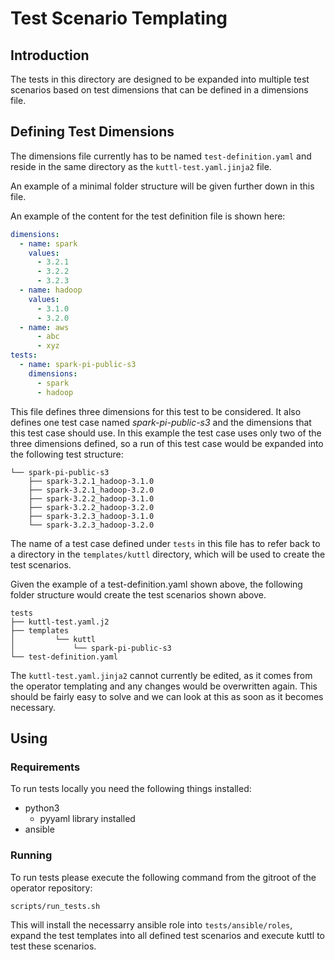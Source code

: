 # Test Scenario Templating

## Introduction

The tests in this directory are designed to be expanded into multiple test scenarios based on test dimensions that can be defined in a dimensions file.

## Defining Test Dimensions

The dimensions file currently has to be named `test-definition.yaml` and reside in the same directory as the `kuttl-test.yaml.jinja2` file.

An example of a minimal folder structure will be given further down in this file.

An example of the content for the test definition file is shown here:

````yaml
dimensions:
  - name: spark
    values:
      - 3.2.1
      - 3.2.2
      - 3.2.3
  - name: hadoop
    values:
      - 3.1.0
      - 3.2.0
  - name: aws
      - abc
      - xyz
tests:
  - name: spark-pi-public-s3
    dimensions:
      - spark
      - hadoop
````

This file defines three dimensions for this test to be considered.
It also defines one test case named _spark-pi-public-s3_ and the dimensions that this test case should use.
In this example the test case uses only two of the three dimensions defined, so a run of this test case would be expanded into the following test structure:

````text
└── spark-pi-public-s3
    ├── spark-3.2.1_hadoop-3.1.0
    ├── spark-3.2.1_hadoop-3.2.0
    ├── spark-3.2.2_hadoop-3.1.0
    ├── spark-3.2.2_hadoop-3.2.0
    ├── spark-3.2.3_hadoop-3.1.0
    └── spark-3.2.3_hadoop-3.2.0
````

The name of a test case defined under `tests` in this file has to refer back to a directory in the `templates/kuttl` directory, which will be used to create the test scenarios.

Given the example of a test-definition.yaml shown above, the following folder structure would create the test scenarios shown above.

````text
tests
├── kuttl-test.yaml.j2
├── templates
│         └── kuttl
│             └── spark-pi-public-s3
└── test-definition.yaml
````

The `kuttl-test.yaml.jinja2` cannot currently be edited, as it comes from the operator templating and any changes would be overwritten again.
This should be fairly easy to solve and we can look at this as soon as it becomes necessary.

## Using

### Requirements

To run tests locally you need the following things installed:

- python3
  - pyyaml library installed
- ansible

### Running

To run tests please execute the following command from the gitroot of the operator repository:

`scripts/run_tests.sh`

This will install the necessarry ansible role into `tests/ansible/roles`, expand the test templates into all defined test scenarios and execute kuttl to test these scenarios.
